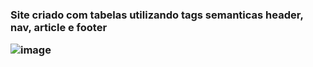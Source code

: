 <h3>Site criado com tabelas utilizando tags semanticas header, nav, article e footer







![image](https://github.com/gabrielarebeca/Desafio_TabelasSemanticas/assets/110422932/daa6bdbb-c469-4592-9d85-922d4b204632)
